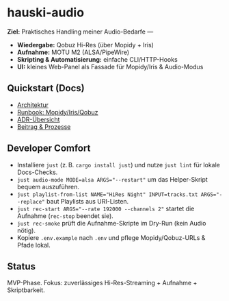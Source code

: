 # hauski-audio

**Ziel:** Praktisches Handling meiner Audio-Bedarfe —  
- **Wiedergabe:** Qobuz Hi-Res (über Mopidy + Iris)  
- **Aufnahme:** MOTU M2 (ALSA/PipeWire)  
- **Skripting & Automatisierung:** einfache CLI/HTTP-Hooks  
- **UI:** kleines Web-Panel als Fassade für Mopidy/Iris & Audio-Modus

## Quickstart (Docs)
- [Architektur](docs/ARCHITECTURE.md)
- [Runbook: Mopidy/Iris/Qobuz](docs/runbooks/mopidy_iris_qobuz.md)
- [ADR-Übersicht](docs/adr/README.md)
- [Beitrag & Prozesse](docs/process/CONTRIBUTING.md)

## Developer Comfort
- Installiere `just` (z. B. `cargo install just`) und nutze `just lint` für lokale Docs-Checks.
- `just audio-mode MODE=alsa ARGS="--restart"` um das Helper-Skript bequem auszuführen.
- `just playlist-from-list NAME="HiRes Night" INPUT=tracks.txt ARGS="--replace"` baut Playlists aus URI-Listen.
- `just rec-start ARGS="--rate 192000 --channels 2"` startet die Aufnahme (`rec-stop` beendet sie).
- `just rec-smoke` prüft die Aufnahme-Skripte im Dry-Run (kein Audio nötig).
- Kopiere `.env.example` nach `.env` und pflege Mopidy/Qobuz-URLs & Pfade lokal.

## Status
MVP-Phase. Fokus: zuverlässiges Hi-Res-Streaming + Aufnahme + Skriptbarkeit.

